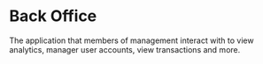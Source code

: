 # Back Office
The application that members of management interact with to view analytics, manager user accounts, view transactions and more.
